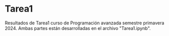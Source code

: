 # Tarea1
Resultados de Tarea1 curso de Programación avanzada semestre primavera 2024.
Ambas partes están desarrolladas en el archivo "Tarea1.ipynb".